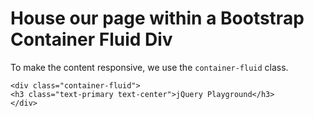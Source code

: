 # House our page within a Bootstrap Container Fluid Div
To make the content responsive, we use the `container-fluid` class.

```
<div class="container-fluid">
<h3 class="text-primary text-center">jQuery Playground</h3>
</div>
```
